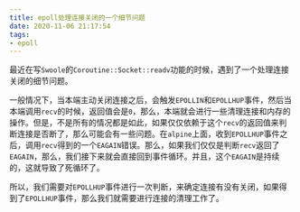 ```yaml
---
title: epoll处理连接关闭的一个细节问题
date: 2020-11-06 21:17:54
tags:
- epoll
---
```


最近在写`Swoole`的`Coroutine::Socket::readv`功能的时候，遇到了一个处理连接关闭的细节问题。

一般情况下，当本端主动关闭连接之后，会触发`EPOLLIN`和`EPOLLHUP`事件，然后当本端调用`recv`的时候，返回值会是`0`，那么，本端就会进行一些清理连接和内存的操作。但是，不是所有的情况都是如此，如果仅仅依赖于这个`recv`的返回值来判断连接是否断了，那么可能会有一些问题。在`alpine`上面，收到`EPOLLHUP`事件之后，调用`recv`得到的一个`EAGAIN`错误。那么，如果我们仅仅是判断`recv`返回了`EAGAIN`，那么，我们接下来就会直接回到事件循环。并且，这个`EAGAIN`是持续的，这就导致了死循环了。

所以，我们需要对`EPOLLHUP`事件进行一次判断，来确定连接有没有关闭，如果得到了`EPOLLHUP`事件，那么我们就需要进行连接的清理工作了。

